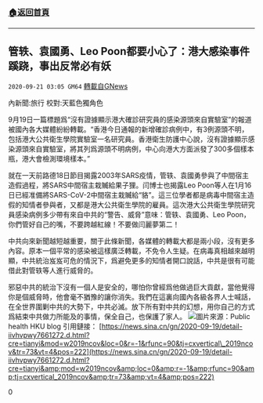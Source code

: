 ###  [:house:返回首頁](https://github.com/ourhimalayas/txt)
---

## 管轶、袁國勇、Leo Poon都要小心了：港大感染事件蹊跷，事出反常必有妖
`2020-09-21 03:05 GM64` [轉載自GNews](https://gnews.org/zh-hant/373015/)

內新聞:旅行 校對:天藍色獨角色

9月19日一篇標題爲“沒有證據顯示港大確診研究員的感染源頭來自實驗室”的報道被國內各大媒體紛紛轉載。“香港今日通報的新增確診病例中，有3例源頭不明，包括港大公共衛生學院實驗室一名研究員。香港衛生防護中心說，沒有證據顯示感染源頭來自實驗室，將其列爲源頭不明病例，中心向港大方面派發了300多個樣本瓶，港大會檢測環境樣本。”

就在一天前路德18日節目揭露2003年SARS疫情，管轶、袁國勇參與了中間宿主造假過程，將SARS中間宿主栽贓給果子狸。闫博士也揭露Leo Poon等人在1月16日已經准備將SARS-CoV-2中間宿主栽贓給“貉”。這三位學者都是病毒中間宿主造假的知情者參與者，又都是港大公共衛生學院的雇員。這次港大公共衛生學院研究員感染病例多少帶有來自中共的“警告、威脅”意味：管轶、袁國勇、Leo Poon，你們管好自己的嘴，不要跨越紅線！不要做闫麗夢第二！

中共向來新聞越短越重要，關于此條新聞，各媒體的轉載大都是兩小段，沒有更多內容。原本一個平常的感染被這樣廣泛轉載，不免令人生疑。在病毒真相越來越明顯，中共統治岌岌可危的情況下，爲避免更多的知情者開口說話，中共是很有可能借此對管轶等人進行威脅的。

邪惡中共的統治下沒有一個人是安全的，哪怕你曾經爲他做過巨大貢獻，當他覺得你是個威脅時，他會毫不猶豫的讓你消失。我們在這裏向國內各級各界人士喊話，在全世界圍剿中共的大勢下，中共必滅。放下所有對中共的幻想，用你自己的方式爲結束中共做力所能及的事情，保全自己，也保護了家人。
![](https://s3.amazonaws.com/gnews-media-offload/wp-content/uploads/2020/09/21025856/image0-9-1.jpg)圖片來源：Public health HKU blog 
引用鏈接： [https://news.sina.cn/gn/2020-09-19/detail-iivhvpwy7661272.d.html?cre=tianyi&mod=w2019ncov&loc=0&r=-1&rfunc=90&tj=cxvertical\_2019ncov&tr=73&vt=4&pos=222](https://news.sina.cn/gn/2020-09-19/detail-iivhvpwy7661272.d.html?cre=tianyi&amp;mod=w2019ncov&amp;loc=0&amp;r=-1&amp;rfunc=90&amp;tj=cxvertical_2019ncov&amp;tr=73&amp;vt=4&amp;pos=222)

0
